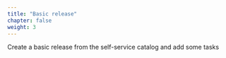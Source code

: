 ```yaml
---
title: "Basic release"
chapter: false
weight: 3
--- 
```


Create a basic release from the self-service catalog and add some tasks